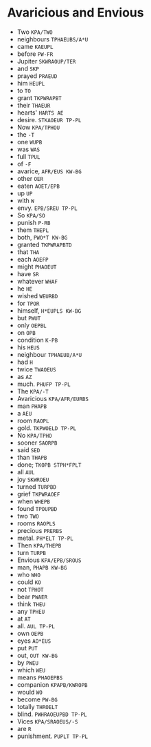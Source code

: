 # Avaricious and Envious

* Two `KPA/TWO`
* neighbours `TPHAEUBS/A*U`
* came `KAEUPL`
* before `PW-FR`
* Jupiter `SKWRAOUP/TER`
* and `SKP`
* prayed `PRAEUD`
* him `HEUPL`
* to `TO`
* grant `TKPWRAPBT`
* their `THAEUR`
* hearts' `HARTS AE`
* desire. `STKAOEUR TP-PL`
* Now `KPA/TPHOU`
* the `-T`
* one `WUPB`
* was `WAS`
* full `TPUL`
* of `-F`
* avarice, `AFR/EUS KW-BG`
* other `OER`
* eaten `AOET/EPB`
* up `UP`
* with `W`
* envy. `EPB/SREU TP-PL`
* So `KPA/SO`
* punish `P-RB`
* them `THEPL`
* both, `PWO*T KW-BG`
* granted `TKPWRAPBTD`
* that `THA`
* each `AOEFP`
* might `PHAOEUT`
* have `SR`
* whatever `WHAF`
* he `HE`
* wished `WEURBD`
* for `TPOR`
* himself, `H*EUPLS KW-BG`
* but `PWUT`
* only `OEPBL`
* on `OPB`
* condition `K-PB`
* his `HEUS`
* neighbour `TPHAEUB/A*U`
* had `H`
* twice `TWAOEUS`
* as `AZ`
* much. `PHUFP TP-PL`
* The `KPA/-T`
* Avaricious `KPA/AFR/EURBS`
* man `PHAPB`
* a `AEU`
* room `RAOPL`
* gold. `TKPWOELD TP-PL`
* No `KPA/TPHO`
* sooner `SAORPB`
* said `SED`
* than `THAPB`
* done; `TKOPB STPH*FPLT`
* all `AUL`
* joy `SKWROEU`
* turned `TURPBD`
* grief `TKPWRAOEF`
* when `WHEPB`
* found `TPOUPBD`
* two `TWO`
* rooms `RAOPLS`
* precious `PRERBS`
* metal. `PH*ELT TP-PL`
* Then `KPA/THEPB`
* turn `TURPB`
* Envious `KPA/EPB/SROUS`
* man, `PHAPB KW-BG`
* who `WHO`
* could `KO`
* not `TPHOT`
* bear `PWAER`
* think `THEU`
* any `TPHEU`
* at `AT`
* all. `AUL TP-PL`
* own `OEPB`
* eyes `AO*EUS`
* put `PUT`
* out, `OUT KW-BG`
* by `PWEU`
* which `WEU`
* means `PHAOEPBS`
* companion `KPAPB/KWROPB`
* would `WO`
* become `PW-BG`
* totally `THROELT`
* blind. `PWHRAOEUPBD TP-PL`
* Vices `KPA/SRAOEUS/-S`
* are `R`
* punishment. `PUPLT TP-PL`
